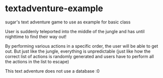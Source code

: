 # textadventure-example
sugar's text adventure game to use as example for basic class

User is suddenly teleported into the middle of the jungle and has until nighttime to find their way out!

By performing various actions in a specific order, the user will be able to get out.
But just like the jungle, everything is unpredictable 
(just like how the correct list of actions is randomly generated and users have to perform all the actions in the list to escape)

This text adventure does not use a database :0
